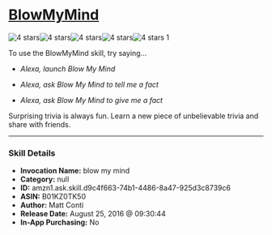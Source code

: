 # [BlowMyMind](http://alexa.amazon.com/#skills/amzn1.ask.skill.d9c4f663-74b1-4486-8a47-925d3c8739c6)
![4 stars](../../images/ic_star_black_18dp_1x.png)![4 stars](../../images/ic_star_black_18dp_1x.png)![4 stars](../../images/ic_star_black_18dp_1x.png)![4 stars](../../images/ic_star_black_18dp_1x.png)![4 stars](../../images/ic_star_border_black_18dp_1x.png) 1

To use the BlowMyMind skill, try saying...

* *Alexa, launch Blow My Mind*

* *Alexa, ask Blow My Mind to tell me a fact*

* *Alexa, ask Blow My Mind to give me a fact*

Surprising trivia is always fun. Learn a new piece of unbelievable trivia and share with friends.

***

### Skill Details

* **Invocation Name:** blow my mind
* **Category:** null
* **ID:** amzn1.ask.skill.d9c4f663-74b1-4486-8a47-925d3c8739c6
* **ASIN:** B01KZ0TK50
* **Author:** Matt Conti
* **Release Date:** August 25, 2016 @ 09:30:44
* **In-App Purchasing:** No
